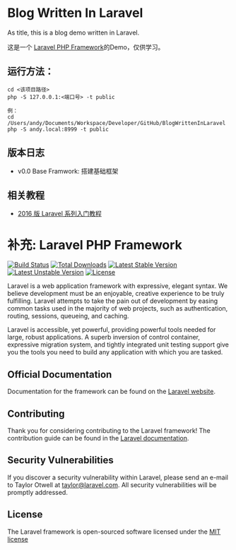 # Blog Written In Laravel

As title, this is a blog demo written in Laravel.

这是一个 [Laravel PHP Framework]()的Demo，仅供学习。



## 运行方法：

```Linux
cd <该项目路径>
php -S 127.0.0.1:<端口号> -t public

例：
cd /Users/andy/Documents/Workspace/Developer/GitHub/BlogWrittenInLaravel
php -S andy.local:8999 -t public
```

## 版本日志

- v0.0 Base Framwork: 搭建基础框架


## 相关教程

- [2016 版 Laravel 系列入门教程](http://www.golaravel.com/post/2016-ban-laravel-xi-lie-ru-men-jiao-cheng-yi/)



# 补充: Laravel PHP Framework

[![Build Status](https://travis-ci.org/laravel/framework.svg)](https://travis-ci.org/laravel/framework)
[![Total Downloads](https://poser.pugx.org/laravel/framework/d/total.svg)](https://packagist.org/packages/laravel/framework)
[![Latest Stable Version](https://poser.pugx.org/laravel/framework/v/stable.svg)](https://packagist.org/packages/laravel/framework)
[![Latest Unstable Version](https://poser.pugx.org/laravel/framework/v/unstable.svg)](https://packagist.org/packages/laravel/framework)
[![License](https://poser.pugx.org/laravel/framework/license.svg)](https://packagist.org/packages/laravel/framework)

Laravel is a web application framework with expressive, elegant syntax. We believe development must be an enjoyable, creative experience to be truly fulfilling. Laravel attempts to take the pain out of development by easing common tasks used in the majority of web projects, such as authentication, routing, sessions, queueing, and caching.

Laravel is accessible, yet powerful, providing powerful tools needed for large, robust applications. A superb inversion of control container, expressive migration system, and tightly integrated unit testing support give you the tools you need to build any application with which you are tasked.

## Official Documentation

Documentation for the framework can be found on the [Laravel website](http://laravel.com/docs).

## Contributing

Thank you for considering contributing to the Laravel framework! The contribution guide can be found in the [Laravel documentation](http://laravel.com/docs/contributions).

## Security Vulnerabilities

If you discover a security vulnerability within Laravel, please send an e-mail to Taylor Otwell at taylor@laravel.com. All security vulnerabilities will be promptly addressed.

## License

The Laravel framework is open-sourced software licensed under the [MIT license](http://opensource.org/licenses/MIT)
